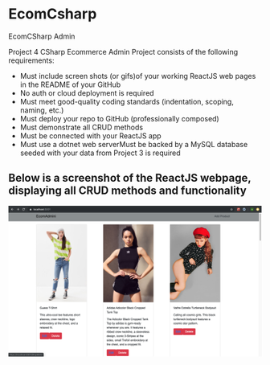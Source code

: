 # EcomCsharp

EcomCSharp Admin 

Project 4 CSharp Ecommerce Admin Project consists of the following requirements: 

- Must include screen shots (or gifs)of your working ReactJS web pages in the README of your GitHub
- No auth or cloud deployment is required
- Must meet good-quality coding standards (indentation, scoping, naming, etc.)
- Must deploy your repo to GitHub (professionally composed)
- Must demonstrate all CRUD methods
- Must be connected with your ReactJS app
- Must use a dotnet web serverMust be backed by a MySQL database seeded with your data from Project 3
is required

## Below is a screenshot of the ReactJS webpage, displaying all CRUD methods and functionality

![alt text](ecomAdmin.png)
